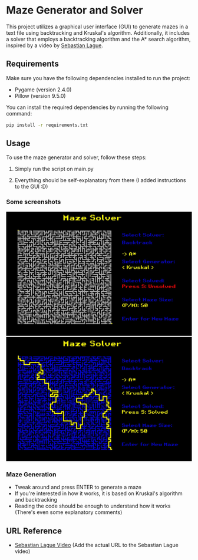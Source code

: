 # Maze Generator and Solver

This project utilizes a graphical user interface (GUI) to generate mazes in a text file using backtracking and Kruskal's algorithm. Additionally, it includes a solver that employs a backtracking algorithm and the A* search algorithm, inspired by a video by [Sebastian Lague](https://www.youtube.com/watch?v=-L-WgKMFuhE).

## Requirements

Make sure you have the following dependencies installed to run the project:

- Pygame (version 2.4.0)
- Pillow (version 9.5.0)

You can install the required dependencies by running the following command:

```bash
pip install -r requirements.txt
```

## Usage

To use the maze generator and solver, follow these steps:

1. Simply run the script on main.py

2. Everything should be self-explanatory from there (I added instructions to the GUI :D)

### Some screenshots

![Maze Generator - unsolved](assets/screenshots/unsolvedScreenshot.JPG)
![Maze Generator - solved](assets/screenshots/solvedScreenshot.JPG)

### Maze Generation

 - Tweak around and press ENTER to generate a maze
 - If you're interested in how it works, it is based on Kruskal's algorithm and backtracking
 - Reading the code should be enough to understand how it works (There's even some explanatory comments)

## URL Reference

- [Sebastian Lague Video](https://www.youtube.com/watch?v=-L-WgKMFuhE&list=PLFt_AvWsXl0cq5Umv3pMC9SPnKjfp9eGW) (Add the actual URL to the Sebastian Lague video)

